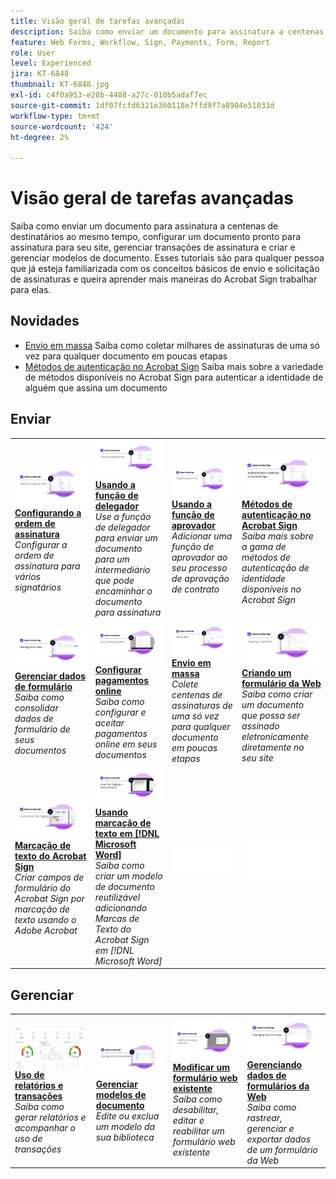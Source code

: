 ```yaml
---
title: Visão geral de tarefas avançadas
description: Saiba como enviar um documento para assinatura a centenas de destinatários ao mesmo tempo, configurar um documento pronto para assinatura para seu site, gerenciar transações de assinatura e criar e gerenciar modelos de documento
feature: Web Forms, Workflow, Sign, Payments, Form, Report
role: User
level: Experienced
jira: KT-6848
thumbnail: KT-6848.jpg
exl-id: c4f0a953-e28b-4488-a27c-010b5adaf7ec
source-git-commit: 1df07fcfd6321e360118e7ffd9f7a8904e51033d
workflow-type: tm+mt
source-wordcount: '424'
ht-degree: 2%

---
```


# Visão geral de tarefas avançadas

Saiba como enviar um documento para assinatura a centenas de destinatários ao mesmo tempo, configurar um documento pronto para assinatura para seu site, gerenciar transações de assinatura e criar e gerenciar modelos de documento. Esses tutoriais são para qualquer pessoa que já esteja familiarizada com os conceitos básicos de envio e solicitação de assinaturas e queira aprender mais maneiras do Acrobat Sign trabalhar para elas.

## Novidades

* [Envio em massa](megasign.md)
Saiba como coletar milhares de assinaturas de uma só vez para qualquer documento em poucas etapas
* [Métodos de autenticação no Acrobat Sign](authentication-methods.md)
Saiba mais sobre a variedade de métodos disponíveis no Acrobat Sign para autenticar a identidade de alguém que assina um documento

## Enviar

<table style="table-layout:fixed">
<tr>
  <td>
    <a href="setting-up-routing.md">
      <img alt="Configurando a ordem de assinatura" src="../assets/Routing.png">
    </a>
    <div>
    <a href="setting-up-routing.md"><strong>Configurando a ordem de assinatura</strong></a>
    </div>
    <em>Configurar a ordem de assinatura para vários signatários</em>
    <br>
  </td>
  <td>
    <a href="delegate-signature.md">
      <img alt="Delegando para outra pessoa" src="../assets/Delegating.png" />
    </a>  
    <div>
    <a href="delegate-signature.md"><strong>Usando a função de delegador</strong></a>
    </div>
    <em>Use a função de delegador para enviar um documento para um intermediário que pode encaminhar o documento para assinatura</em>
    <br>
  </td>
  <td>
    <a href="add-an-approver.md">
      <img alt="Usando a função de aprovador" src="../assets/Approver.png" />
    </a>
    <div>
    <a href="add-an-approver.md"><strong>Usando a função de aprovador</strong></a>
    </div>
    <em>Adicionar uma função de aprovador ao seu processo de aprovação de contrato</em>
    <br>
  </td>
  <td>
    <a href="authentication-methods.md">
      <img alt="Métodos de autenticação no Acrobat Sign" src="../assets/authentication.png" />
    </a>
    <div>
    <a href="authentication-methods.md"><strong>Métodos de autenticação no Acrobat Sign</strong></a>
    </div>
    <em>Saiba mais sobre a gama de métodos de autenticação de identidade disponíveis no Acrobat Sign</em>
    <br>
  </td>
</tr>
<tr>
  <td>
      <a href="manage-form-data.md">
        <img alt="Gerenciar dados de formulário" src="../assets/manage-form-data.png" />
      </a>
      <div>
      <a href="manage-form-data.md"><strong>Gerenciar dados de formulário</strong></a>
      </div>
      <em>Saiba como consolidar dados de formulário de seus documentos</em>
      <br>
    </td>
  <td>
    <a href="set-up-online-payments.md">
      <img alt="Configurar pagamentos online" src="../assets/Payments.png" />
    </a>
    <div>
    <a href="set-up-online-payments.md"><strong>Configurar pagamentos online</strong></a>
    </div>
    <em>Saiba como configurar e aceitar pagamentos online em seus documentos</em>
    <br>
  </td>
  <td>
      <a href="megasign.md">
        <img alt="Envio em massa" src="../assets/send-in-bulk.png" />
      </a>
      <div>
      <a href="megasign.md"><strong>Envio em massa</strong></a>
      </div>
      <em>Colete centenas de assinaturas de uma só vez para qualquer documento em poucas etapas</em>
      <br>
  </td>
 <td>
      <a href="webform.md">
        <img alt="Criar um formulário da Web" src="../assets/Webform.png" />
    </a>
      <div>
      <a href="webform.md"><strong>Criando um formulário da Web</strong></a>
      </div>
      <em>Saiba como criar um documento que possa ser assinado eletronicamente diretamente no seu site</em>
      <br>
  </td>
</tr>
<tr>
  <td>
      <a href="adobe-sign-text-tagging.md">
        <img alt="Marcação de texto do Acrobat Sign" src="../assets/Text-Tagging.png" />
    </a>
      <div>
      <a href="adobe-sign-text-tagging.md"><strong>Marcação de texto do Acrobat Sign</strong></a>
      </div>
      <em>Criar campos de formulário do Acrobat Sign por marcação de texto usando o Adobe Acrobat</em>
      <br>
    </td>
  <td>
    <a href="text-tagging-word.md">
      <img alt="Usar tags de texto no [!DNL Microsoft Word]" src="../assets/Wordtexttagging.png" />
  </a>
    <div>
    <a href="text-tagging-word.md"><strong>Usando marcação de texto em [!DNL Microsoft Word]</strong></a>
    </div>
    <em>Saiba como criar um modelo de documento reutilizável adicionando Marcas de Texto do Acrobat Sign em [!DNL Microsoft Word]</em>
    <br>
  </td>
  <td>
    <img alt="Espaçador" src="../assets/Whitespacer.png" />
    <div>
    <br>
  </td>
  <td>
    <img alt="Espaçador" src="../assets/Whitespacer.png" />
    <div>
    <br>
  </td>
</tr>
</table>

## Gerenciar

<table style="table-layout:fixed">
<tr>
<td>
    <a href="creating-a-report.md">
      <img alt="Emissão de relatórios e uso de transações" src="../assets/reporting.png" />
    </a>
    <div>
    <a href="creating-a-report.md"><strong>Uso de relatórios e transações</strong></a>
    </div>
    <em>Saiba como gerar relatórios e acompanhar o uso de transações</em>
    <br>
  </td>
  <td>
    <a href="edit-a-template.md">
      <img alt="Gerenciar modelos de documento" src="../assets/ManageTemplate.png" />
    </a>
    <div>
    <a href="edit-a-template.md"><strong>Gerenciar modelos de documento</strong></a>
    </div>
    <em>Edite ou exclua um modelo da sua biblioteca</em>
    <br>
  </td>
  <td>
    <a href="modify-webform.md">
      <img alt="Modificar um formulário web existente" src="../assets/Modifywebform.png" />
    </a>
    <div>
    <a href="modify-webform.md"><strong>Modificar um formulário web existente</strong></a>
    </div>
    <em>Saiba como desabilitar, editar e reabilitar um formulário web existente</em>
    <br>
  </td>  
  <td>
    <a href="manage-webform-data.md">
      <img alt="Gerenciamento de dados de formulários da Web" src="../assets/Managewebform.png" />
    </a>
    <div>
    <a href="manage-webform-data.md"><strong>Gerenciando dados de formulários da Web</strong></a>
    </div>
    <em>Saiba como rastrear, gerenciar e exportar dados de um formulário da Web</em>
    <br>
  </td>  
</tr>
</table>